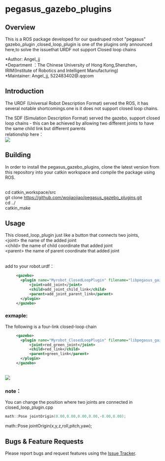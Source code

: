 # pegasus_gazebo_plugins

## Overview
This is a ROS package developed for our quadruped robot "pegasus" gazebo_plugin ,closed_loop_plugin is one of the plugins only announced here,to solve the issuethat URDF not support Closed loop chains 

*Author: Angel_jj
<br>*Department ：The Chinese University of Hong Kong,Shenzhen，IRIM(Institute of Robotics and Intelligent Manufacturing)
<br>*Maintainer: Angel_jj, 522483402@.qqcom

## Introduction

The URDF (Universal Robot Description Format) served the ROS, it has several notable shortcomings.one is it does not support closed loop chains.

The SDF (Simulation Description Format) served the gazebo, support closed loop chains - this can be achieved by allowing two different joints to have the same child link but different parents
<br>relationship here：
<br>![](https://github.com/wojiaojiao/pegasus_gazebo_plugins/raw/master/doc/diagram2.png) 
## Building
In order to install the pegasus_gazebo_plugins, clone the latest version from this repository into your catkin workspace and compile the package using ROS.

<br>cd catkin_workspace/src
<br>git clone https://github.com/wojiaojiao/pegasus_gazebo_plugins.git
<br>cd ../
<br>catkin_make

## Usage
This closed_loop_plugin just like a button that connects two joints,
<br>\<joint> the name of the added joint
<br>\<child> the name of child coordinate that added joint
<br>\<parent> the name of parent coordinate that added joint

<br>add to your robot.urdf：

```XML
     <gazebo>
       <plugin name="Myrobot_ClosedLoopPlugin" filename="libpegasus_gazebo_closed_loop_plugin.so">
           <joint>add_joint</joint>
           <child>add_joint_child_link</child>
           <parent>add_joint_parent_link</parent>
       </plugin>
     </gazebo>
```
### exmaple:
The following is a four-link closed-loop chain
```XML
     <gazebo>
       <plugin name="Myrobot_ClosedLoopPlugin" filename="libpegasus_gazebo_closed_loop_plugin.so">
           <joint>red_green_joint</joint>
           <child>red_link</child>
           <parent>green_link</parent>
       </plugin>
     </gazebo>
```
<br>![](https://github.com/wojiaojiao/pegasus_gazebo_plugins/raw/master/doc/diagram1.png) 
### note：
You can change the position where two joints are connected in closed_loop_plugin.cpp

```cpp
math::Pose jointOrigin(0.00,0.00,0.00,0.00,-0.00,0.00);
```
math::Pose jointOrigin(x,y,z,roll,pitch,yaw);

## Bugs & Feature Requests
Please report bugs and request features using the [Issue Tracker](https://github.com/wojiaojiao/pegasus_gazebo_plugins/issues).


